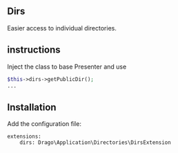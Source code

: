 ## Dirs
Easier access to individual directories.

## instructions
Inject the class to base Presenter and use
```php
$this->dirs->getPublicDir();
...
```

## Installation
Add the configuration file:

```neon
extensions:
	dirs: Drago\Application\Directories\DirsExtension
```

